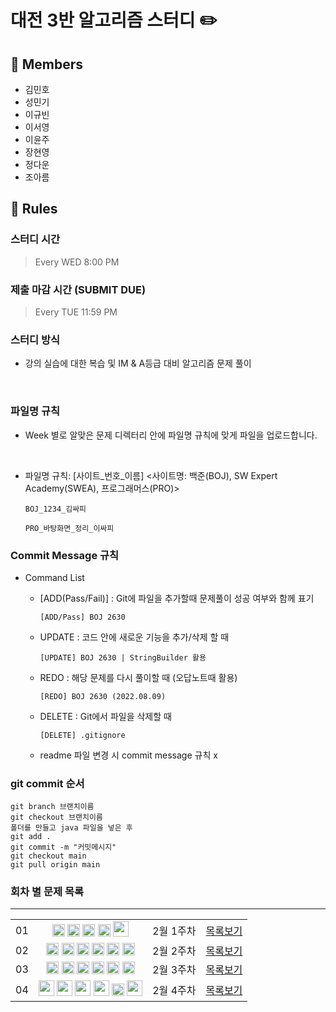 # 대전 3반 알고리즘 스터디 ✏️
## 👥 Members
- 김민호
- 성민기
- 이규빈
- 이서영
- 이윤주
- 장현영
- 정다운
- 조아름



## 👋 Rules 
### 스터디 시간 
> Every WED 8:00 PM

### 제출 마감 시간 (SUBMIT DUE)
> Every TUE 11:59 PM

### 스터디 방식

- 강의 실습에 대한 복습 및 IM & A등급 대비 알고리즘 문제 풀이

<br>

### 파일명 규칙
- Week 별로 알맞은 문제 디렉터리 안에 파일명 규칙에 맞게 파일을 업로드합니다.
<br>

- 파일명 규칙: [사이트_번호_이름] <사이트명: 백준(BOJ), SW Expert Academy(SWEA), 프로그래머스(PRO)>


    ```
    BOJ_1234_김싸피
    ```
    ```
    PRO_바탕화면_정리_이싸피
    ```

### Commit Message 규칙

- Command List
  - [ADD(Pass/Fail)] : Git에 파일을 추가할때 문제풀이 성공 여부와 함께 표기
  

      ```
      [ADD/Pass] BOJ 2630
      ```
  - UPDATE : 코드 안에 새로운 기능을 추가/삭제 할 때
  

      ```
      [UPDATE] BOJ 2630 | StringBuilder 활용
      ```
  - REDO : 해당 문제를 다시 풀이할 때 (오답노트때 활용)
  

      ```
      [REDO] BOJ 2630 (2022.08.09)
      ```

  - DELETE : Git에서 파일을 삭제할 때
  

      ```
      [DELETE] .gitignore
      ```
  - readme 파일 변경 시 commit message 규칙 x

### git commit 순서
```
git branch 브랜치이름
git checkout 브랜치이름
폴더를 만들고 java 파일을 넣은 후
git add .
git commit -m "커밋메시지"
git checkout main
git pull origin main
```



### 회차 별 문제 목록
---
<table align="center">
    <tr>
        <td align="center">01</td>
        <td align="center">
          <a href="https://www.acmicpc.net/problem/1296"><img src="https://d2gd6pc034wcta.cloudfront.net/tier/5.svg" class="solvedac-tier" width=20px></a>
          <a href="https://www.acmicpc.net/problem/2160"><img src="https://d2gd6pc034wcta.cloudfront.net/tier/5.svg" class="solvedac-tier" width=20px></a>
          <a href="https://www.acmicpc.net/problem/10163"><img src="https://d2gd6pc034wcta.cloudfront.net/tier/5.svg" class="solvedac-tier" width=20px></a>
          <a href="https://www.acmicpc.net/problem/27522"><img src="https://d2gd6pc034wcta.cloudfront.net/tier/4.svg" class="solvedac-tier" width=20px></a>
          <a href="https://school.programmers.co.kr/learn/courses/30/lessons/161990"><img src="https://cdn4.iconfinder.com/data/icons/flat-design-security-set-one/24/security-level-1-512.png"  width=25px></a>
        </td>
        <td align="center">2월 1주차</td>
        <td align="center"><a href="https://github.com/11th-D3-algorithmStudy/CodingTest/tree/main/week01">목록보기</a>
        </td>
    </tr>
    <tr>
        <td align="center">02</td>
        <td align="center">
          <a href="https://www.jungol.co.kr/problem/1037"><img src="https://d2gd6pc034wcta.cloudfront.net/tier/3.svg" class="solvedac-tier" width=20px></a>
          <a href="https://www.acmicpc.net/problem/8958"><img src="https://d2gd6pc034wcta.cloudfront.net/tier/4.svg" class="solvedac-tier" width=20px></a>
          <a href="https://www.acmicpc.net/problem/11399"><img src="https://d2gd6pc034wcta.cloudfront.net/tier/7.svg" class="solvedac-tier" width=20px></a>
          <a href="https://www.acmicpc.net/problem/12789"><img src="https://d2gd6pc034wcta.cloudfront.net/tier/8.svg" class="solvedac-tier" width=20px></a>
          <a href="https://www.acmicpc.net/problem/24511"><img src="https://d2gd6pc034wcta.cloudfront.net/tier/8.svg" class="solvedac-tier" width=20px></a>
          <a href="https://www.acmicpc.net/problem/17070"><img src="https://d2gd6pc034wcta.cloudfront.net/tier/11.svg" class="solvedac-tier" width=20px></a>
        </td>
        <td align="center">2월 2주차</td>
        <td align="center"><a href="https://github.com/11th-D3-algorithmStudy/CodingTest/tree/main/week02">목록보기</a></td>
    </tr>
    <tr>
        <td align="center">03</td>
        <td align="center">
          <a href="https://www.acmicpc.net/problem/2798"><img src="https://d2gd6pc034wcta.cloudfront.net/tier/4.svg" class="solvedac-tier" width=20px></a>
          <a href="https://www.acmicpc.net/problem/2941"><img src="https://d2gd6pc034wcta.cloudfront.net/tier/6.svg" class="solvedac-tier" width=20px></a>
          <a href="https://www.acmicpc.net/problem/2567"><img src="https://d2gd6pc034wcta.cloudfront.net/tier/7.svg" class="solvedac-tier" width=20px></a>
          <a href="https://www.acmicpc.net/problem/1406"><img src="https://d2gd6pc034wcta.cloudfront.net/tier/9.svg" class="solvedac-tier" width=20px></a>
          <a href="https://www.acmicpc.net/problem/11725"><img src="https://d2gd6pc034wcta.cloudfront.net/tier/9.svg" class="solvedac-tier" width=20px></a>
          <a href="https://www.acmicpc.net/problem/17281"><img src="https://d2gd6pc034wcta.cloudfront.net/tier/12.svg" class="solvedac-tier" width=20px></a>
        </td>
        <td align="center">2월 3주차</td>
        <td align="center"><a href="https://github.com/11th-D3-algorithmStudy/CodingTest/tree/main/week03">목록보기</a></td>
    </tr>
    <tr>
        <td align="center">04</td>
        <td align="center">
          <a href="https://swexpertacademy.com/main/code/problem/problemDetail.do?contestProbId=AV5PTeo6AHUDFAUq"><img src="https://cdn4.iconfinder.com/data/icons/flat-design-security-set-one/24/security-level-2-512.png"  width=25px></a>
          <a href="https://swexpertacademy.com/main/code/problem/problemDetail.do?contestProbId=AV5PpoFaAS4DFAUq"><img src="https://cdn4.iconfinder.com/data/icons/flat-design-security-set-one/24/security-level-2-512.png"  width=25px></a>
          <a href="https://swexpertacademy.com/main/code/userProblem/userProblemDetail.do?contestProbId=AXSHJueab1oDFAQT"><img src="https://cdn4.iconfinder.com/data/icons/flat-design-security-set-one/24/security-level-2-512.png"  width=25px></a>
          <a href="https://swexpertacademy.com/main/code/userProblem/userProblemDetail.do?contestProbId=AYYlGU56XOkDFARc"><img src="https://cdn4.iconfinder.com/data/icons/flat-design-security-set-one/24/security-level-2-512.png"  width=25px></a>
          <a href="https://www.acmicpc.net/problem/2527"><img src="https://d2gd6pc034wcta.cloudfront.net/tier/10.svg" class="solvedac-tier" width=20px></a>
          <a href="https://school.programmers.co.kr/learn/courses/30/lessons/161990"><img src="https://cdn4.iconfinder.com/data/icons/flat-design-security-set-one/24/security-level-4-512.png"  width=25px></a>
        </td>
        <td align="center">2월 4주차</td>
        <td align="center"><a href="https://github.com/11th-D3-algorithmStudy/CodingTest/tree/main/week04">목록보기</a></td>
    </tr>
</table>

